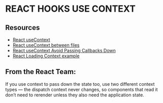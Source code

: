 # REACT HOOKS USE CONTEXT

## Resources

- [React useContext](https://reactjs.org/docs/hooks-reference.html#usecontext)
- [React useContext between files](https://upmostly.com/tutorials/how-to-use-the-usecontext-hook-in-react/)
- [React useContext Avoid Passing Callbacks Down](https://reactjs.org/docs/hooks-faq.html#how-to-avoid-passing-callbacks-down)
- [React Loading Context example](https://medium.com/digio-australia/using-the-react-usecontext-hook-9f55461c4eae)

## From the React Team:

If you use context to pass down the state too, use two different context types —
the dispatch context never changes, so components that read it don’t need to
rerender unless they also need the application state.

